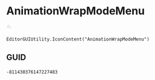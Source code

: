 # AnimationWrapModeMenu
![](/img/AnimationWrapModeMenu.png)

``` CSharp
EditorGUIUtility.IconContent("AnimationWrapModeMenu")
```
## GUID
```
-811430376147227483
```
